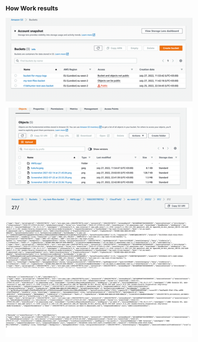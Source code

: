 ### How Work results

<p><img src="results/img.png"></p>

<p><img src="results/img_2.png"></p>

<p><img src="results/img_7.png"></p>

<p><img src="results/img_3.png"></p>

<p><img src="results/img_4.png"></p>

<p><img src="results/img_5.png"></p>